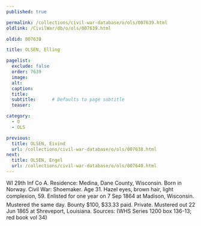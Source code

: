 ```yaml
---
published: true

permalink: /collections/civil-war-database/o/ols/007639.html
oldlink: /CivilWar/db/o/ols/007639.html

oldid: 007639

title: OLSEN, Elling

pagelist:
  exclude: false
  order: 7639
  image: 
  alt:
  caption:
  title:
  subtitle:      # Defaults to page subtitle
  teaser:

category: 
  - O 
  - OLS

previous:
  title: OLSEN, Eivind
  url: /collections/civil-war-database/o/ols/007638.html  
next:
  title: OLSEN, Engel
  url: /collections/civil-war-database/o/ols/007640.html   
---
```

WI 29th Inf Co A. Residence: Medina, Dane County, Wisconsin. Born in Norway. Civil War: Shoemaker. Age 31. Hazel eyes, brown hair, light complexion, 5&#146;9&#148;. Enlisted for one year on 7 Sep 1864 at Madison, Wisconsin. Mustered the same day. Bounty $100, $33.33 paid. Private. Mustered out 22 Jun 1865 at Shreveport, Louisiana. Sources: (WHS Series 1200 box 136-13; red book vol 34)